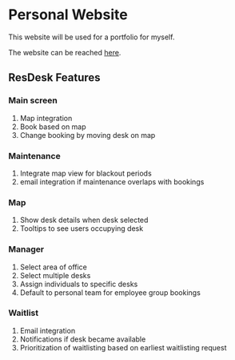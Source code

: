 # Personal Website

This website will be used for a portfolio for myself.

The website can be reached [here](https://joepro25.github.io/).

## ResDesk Features

### Main screen
1. Map integration
2. Book based on map
3. Change booking by moving desk on map

### Maintenance
1. Integrate map view for blackout periods
2. email integration if maintenance overlaps with bookings

### Map
1. Show desk details when desk selected
2. Tooltips to see users occupying desk

### Manager
1. Select area of office
2. Select multiple desks
3. Assign individuals to specific desks
4. Default to personal team for employee group bookings

### Waitlist
1. Email integration
2. Notifications if desk became available
3. Prioritization of waitlisting based on earliest waitlisting request
